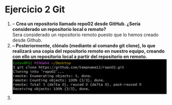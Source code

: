 # Ejercicio 2 Git
 1. – __Crea un repositorio llamado repo02 desde GitHub. ¿Sería considerado
un repositorio local o remoto?__  
Sera considerado un repositorio remoto puesto que lo hemos creado desde Github.  
2. __– Posteriormente, clónalo (mediante al comando git clone), lo que realizará una copia del
repositorio remoto en nuestro equipo, creando con ello un repositorio local a
partir del repositorio en remoto.__  
![Error al cargar la imagen](https://github.com/tempname12/repo02/blob/main/Fotos/1.PNG?raw=true "Captura clonació repo02")  
3.